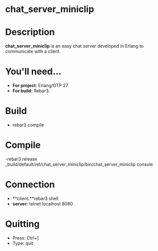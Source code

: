 # chat_server_miniclip

# Description
**chat_server_miniclip** is an easy chat server developed in Erlang to communicate with a client.

# You'll need...
- **For project**: Erlang/OTP 27.
- **For build**: Rebar3.

# Build
- rebar3 compile

# Compile
-rebar3 release
_build/default/rel/chat_server_miniclip/bin/chat_server_miniclip console

# Connection
- **client:**rebar3 shell
- **server:** telnet localhost 8080

# Quitting
- Press: Ctrl+]
- Type: quit
